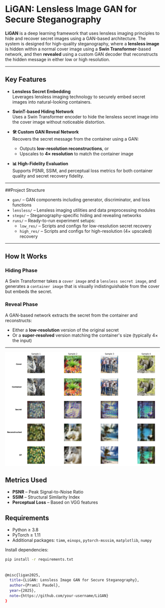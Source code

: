 # LiGAN: Lensless Image GAN for Secure Steganography

**LiGAN** is a deep learning framework that uses lensless imaging principles to hide and recover secret images using a GAN-based architecture. The system is designed for high-quality steganography, where a **lensless image** is hidden within a normal cover image using a **Swin Transformer**-based network, and then **revealed** using a custom GAN decoder that reconstructs the hidden message in either low or high resolution.

---

## Key Features

- **Lensless Secret Embedding**  
  Leverages lensless imaging technology to securely embed secret images into natural-looking containers.

- **SwinT-based Hiding Network**  
  Uses a Swin Transformer encoder to hide the lensless secret image into the cover image without noticeable distortion.

- **🛠️ Custom GAN Reveal Network**  
  Recovers the secret message from the container using a GAN:
  - Outputs **low-resolution reconstructions**, or
  - Upscales to **4× resolution** to match the container image

- **📊 High-Fidelity Evaluation**  
  Supports PSNR, SSIM, and perceptual loss metrics for both container quality and secret recovery fidelity.

---

##Project Structure

- `gan/` – GAN components including generator, discriminator, and loss functions  
- `lensless/` – Lensless imaging utilities and data preprocessing modules  
- `stego/` – Steganography-specific hiding and revealing networks  
- `runs/` – Ready-to-run experiment setups:
  - `low_res/` – Scripts and configs for low-resolution secret recovery
  - `high_res/` – Scripts and configs for high-resolution (4× upscaled) recovery  

---

## How It Works

### Hiding Phase
A Swin Transformer takes a `cover image` and a `lensless secret image`, and generates a `container image` that is visually indistinguishable from the cover but embeds the secret.

### Reveal Phase
A GAN-based network extracts the secret from the container and reconstructs:
- Either a **low-resolution** version of the original secret
- Or a **super-resolved** version matching the container's size (typically 4× the input)

---
![lensless_stegnanography.PNG](images%2Flensless_stegnanography.PNG)

## Metrics Used

- **PSNR** – Peak Signal-to-Noise Ratio
- **SSIM** – Structural Similarity Index
- **Perceptual Loss** – Based on VGG features

## Requirements

- Python ≥ 3.8
- PyTorch ≥ 1.11
- Additional packages: `timm`, `einops`, `pytorch-msssim`, `matplotlib`, `numpy`

Install dependencies:

```bash
pip install -r requirements.txt


@misc{ligan2025,
  title={LiGAN: Lensless Image GAN for Secure Steganography},
  author={Pramil Paudel},
  year={2025},
  note={https://github.com/your-username/LiGAN}
}
